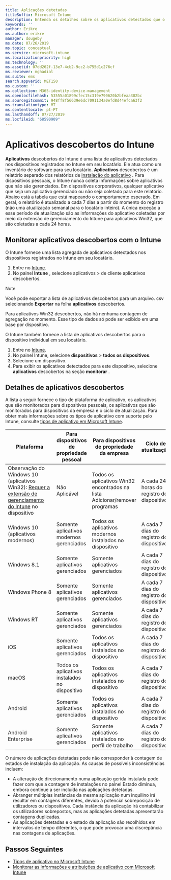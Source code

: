 ```yaml
---
title: Aplicações detetadas
titleSuffix: Microsoft Intune
description: Entenda os detalhes sobre os aplicativos detectados que o Intune encontrou em um dispositivo.
keywords: ''
author: Erikre
ms.author: erikre
manager: dougeby
ms.date: 07/26/2019
ms.topic: conceptual
ms.service: microsoft-intune
ms.localizationpriority: high
ms.technology: ''
ms.assetid: 07dd262f-13e7-4cb2-9cc2-b755d1c276cf
ms.reviewer: mghadial
ms.suite: ems
search.appverid: MET150
ms.custom: ''
ms.collection: M365-identity-device-management
ms.openlocfilehash: 53555a01899cfec15c319e790620b2bfeaa302bc
ms.sourcegitcommit: 948ff8f56639e6dc7091134a0efd8d44efca63f2
ms.translationtype: MT
ms.contentlocale: pt-PT
ms.lasthandoff: 07/27/2019
ms.locfileid: "68590909"
---
```

# <a name="intune-discovered-apps"></a>Aplicativos descobertos do Intune

**Aplicativos** descobertos do Intune é uma lista de aplicativos detectados nos dispositivos registrados no Intune em seu locatário. Ele atua como um inventário de software para seu locatário. **Aplicativos** descobertos é um relatório separado dos relatórios de [instalação do aplicativo](apps-monitor.md) . Para dispositivos pessoais, o Intune nunca coleta informações sobre aplicativos que não são gerenciados. Em dispositivos corporativos, qualquer aplicativo que seja um aplicativo gerenciado ou não seja coletado para este relatório. Abaixo está a tabela que está mapeando o comportamento esperado. Em geral, o relatório é atualizado a cada 7 dias a partir do momento do registro (não uma atualização semanal para o locatário inteiro). A única exceção a esse período de atualização são as informações do aplicativo coletadas por meio da extensão de gerenciamento do Intune para aplicativos Win32, que são coletadas a cada 24 horas.

## <a name="monitor-discovered-apps-with-intune"></a>Monitorar aplicativos descobertos com o Intune

O Intune fornece uma lista agregada de aplicativos detectados nos dispositivos registrados no Intune em seu locatário.

1. Entre no [Intune](https://go.microsoft.com/fwlink/?linkid=2090973).
2. No painel **Intune** , selecione aplicativos  > de cliente aplicativos descobertos.

>[!NOTE]
>Você pode exportar a lista de aplicativos descobertos para um arquivo. csv selecionando **Exportar** na folha **aplicativos** descobertos.
>
>Para aplicativos Win32 descobertos, não há nenhuma contagem de agregação no momento. Esse tipo de dados só pode ser exibido em uma base por dispositivo.

O Intune também fornece a lista de aplicativos descobertos para o dispositivo individual em seu locatário. 

1. Entre no [Intune](https://go.microsoft.com/fwlink/?linkid=2090973).
2. No painel Intune, selecione **dispositivos** > **todos os dispositivos**.
3. Selecione um dispositivo.
4. Para exibir os aplicativos detectados para este dispositivo, selecione **aplicativos** descobertos na seção **monitorar** . 

## <a name="details-of-discovered-apps"></a>Detalhes de aplicativos descobertos

A lista a seguir fornece o tipo de plataforma de aplicativo, os aplicativos que são monitorados para dispositivos pessoais, os aplicativos que são monitorados para dispositivos da empresa e o ciclo de atualização. Para obter mais informações sobre os tipos de aplicativo com suporte pelo Intune, consulte [tipos de aplicativo em Microsoft Intune](apps-add.md#app-types-in-microsoft-intune).

| Plataforma | Para dispositivos de propriedade pessoal | Para dispositivos de propriedade da empresa | Ciclo de atualização |
|------------------------------------------------------------------------|----------------------------------|--------------------------------------------------|---------------------------------------|
| Observação do Windows 10 (aplicativos Win32): [Requer a extensão de gerenciamento do Intune](intune-management-extension.md) no dispositivo | Não Aplicável | Todos os aplicativos Win32 encontrados na lista Adicionar/remover programas | A cada 24 horas do registro do dispositivo |
| Windows 10 (aplicativos modernos) | Somente aplicativos modernos gerenciados | Todos os aplicativos modernos instalados no dispositivo | A cada 7 dias do registro do dispositivo |
| Windows 8.1 | Somente aplicativos gerenciados | Somente aplicativos gerenciados | A cada 7 dias do registro do dispositivo |
| Windows Phone 8 | Somente aplicativos gerenciados | Somente aplicativos gerenciados | A cada 7 dias do registro do dispositivo |
| Windows RT | Somente aplicativos gerenciados | Somente aplicativos gerenciados | A cada 7 dias do registro do dispositivo |
| iOS | Somente aplicativos gerenciados | Todos os aplicativos instalados no dispositivo | A cada 7 dias do registro do dispositivo |
| macOS | Todos os aplicativos instalados no dispositivo | Todos os aplicativos instalados no dispositivo | A cada 7 dias do registro do dispositivo |
| Android | Somente aplicativos gerenciados | Todos os aplicativos instalados no dispositivo | A cada 7 dias do registro do dispositivo |
| Android Enterprise | Somente aplicativos gerenciados | Somente aplicativos instalados no perfil de trabalho | A cada 7 dias do registro do dispositivo |

O número de aplicações detetadas pode não corresponder à contagem de estados de instalação da aplicação. As causas de possíveis inconsistências incluem:
- A alteração de direcionamento numa aplicação gerida instalada pode fazer com que a contagem de instalações no painel Estado diminua, embora continue a ser incluída nas aplicações detetadas.
- Abranger múltiplas instâncias da mesma aplicação num inquilino irá resultar em contagens diferentes, devido à potencial sobreposição de utilizadores ou dispositivos. Cada instância da aplicação irá contabilizar os utilizadores sobrepostos, mas as aplicações detetadas apresentarão contagens duplicadas.
- As aplicações detetadas e o estado da aplicação são recolhidos em intervalos de tempo diferentes, o que pode provocar uma discrepância nas contagens de aplicações.

## <a name="next-steps"></a>Passos Seguintes

- [Tipos de aplicativo no Microsoft Intune](apps-add.md#app-types-in-microsoft-intune)
- [Monitorar as informações e atribuições de aplicativo com Microsoft Intune](apps-monitor.md)
